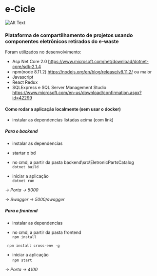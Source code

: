 # e-Cicle 

![Alt Text](https://media.giphy.com/media/i3otJcGC9pxzXdGb5Z/giphy.gif)

### Plataforma de compartilhamento de projetos usando componentes eletrônicos retirados do e-waste

Foram utilizados no desenvolvimento:
- Asp Net Core 2.0 https://www.microsoft.com/net/download/dotnet-core/sdk-2.1.4
- npm(node 8.11.2) https://nodejs.org/en/blog/release/v8.11.2/ ou maior
- Javascript
- React Redux
- SQLExpress e SQL Server Management Studio https://www.microsoft.com/en-us/download/confirmation.aspx?id=42299

#### Como rodar a aplicação localmente (sem usar o docker)

- instalar as dependencias listadas acima (com link)

##### Para o backend

- instalar as dependencias 
- startar o bd

- no cmd, a partir da pasta backend\src\EletronicPartsCatalog <br />
``` dotnet build ```

- iniciar a aplicação <br />
``` dotnet run ```

*-> Porta -> 5000*

*-> Swagger -> 5000/swagger*

##### Para o frontend

- instalar as dependencias <br />

- no cmd, a partir da pasta frontend <br />
``` npm install ```

``` npm install cross-env -g```

- iniciar a aplicação <br />
``` npm start ```

*-> Porta -> 4100*


